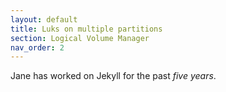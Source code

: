 ```yaml
---
layout: default
title: Luks on multiple partitions
section: Logical Volume Manager
nav_order: 2
---
```


Jane has worked on Jekyll for the past *five years*.
